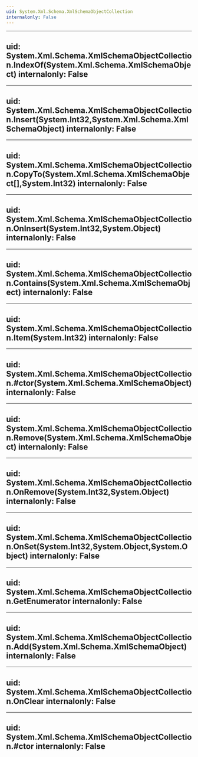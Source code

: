 ```yaml
---
uid: System.Xml.Schema.XmlSchemaObjectCollection
internalonly: False
---
```


---
uid: System.Xml.Schema.XmlSchemaObjectCollection.IndexOf(System.Xml.Schema.XmlSchemaObject)
internalonly: False
---

---
uid: System.Xml.Schema.XmlSchemaObjectCollection.Insert(System.Int32,System.Xml.Schema.XmlSchemaObject)
internalonly: False
---

---
uid: System.Xml.Schema.XmlSchemaObjectCollection.CopyTo(System.Xml.Schema.XmlSchemaObject[],System.Int32)
internalonly: False
---

---
uid: System.Xml.Schema.XmlSchemaObjectCollection.OnInsert(System.Int32,System.Object)
internalonly: False
---

---
uid: System.Xml.Schema.XmlSchemaObjectCollection.Contains(System.Xml.Schema.XmlSchemaObject)
internalonly: False
---

---
uid: System.Xml.Schema.XmlSchemaObjectCollection.Item(System.Int32)
internalonly: False
---

---
uid: System.Xml.Schema.XmlSchemaObjectCollection.#ctor(System.Xml.Schema.XmlSchemaObject)
internalonly: False
---

---
uid: System.Xml.Schema.XmlSchemaObjectCollection.Remove(System.Xml.Schema.XmlSchemaObject)
internalonly: False
---

---
uid: System.Xml.Schema.XmlSchemaObjectCollection.OnRemove(System.Int32,System.Object)
internalonly: False
---

---
uid: System.Xml.Schema.XmlSchemaObjectCollection.OnSet(System.Int32,System.Object,System.Object)
internalonly: False
---

---
uid: System.Xml.Schema.XmlSchemaObjectCollection.GetEnumerator
internalonly: False
---

---
uid: System.Xml.Schema.XmlSchemaObjectCollection.Add(System.Xml.Schema.XmlSchemaObject)
internalonly: False
---

---
uid: System.Xml.Schema.XmlSchemaObjectCollection.OnClear
internalonly: False
---

---
uid: System.Xml.Schema.XmlSchemaObjectCollection.#ctor
internalonly: False
---
